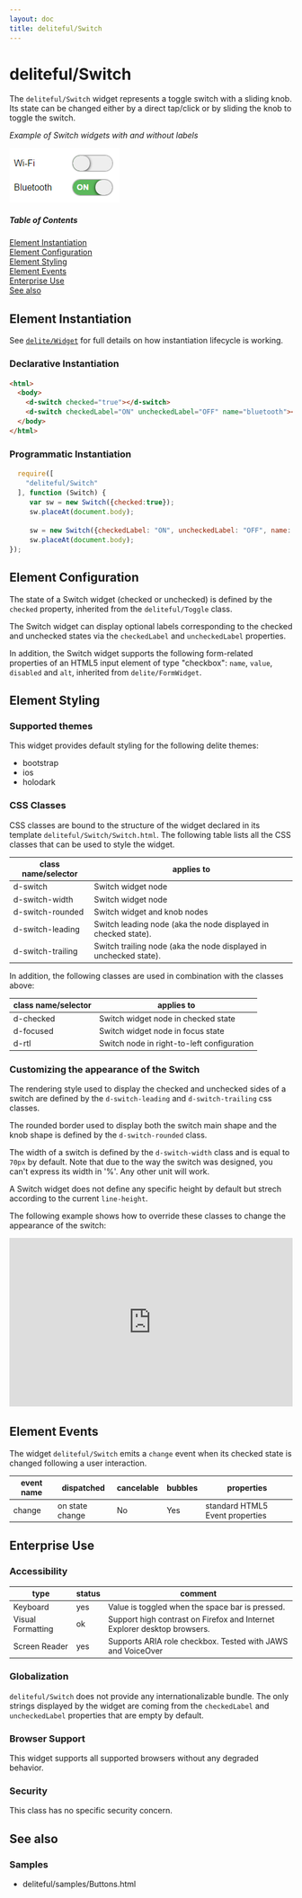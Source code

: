 ```yaml
---
layout: doc
title: deliteful/Switch
---
```


# deliteful/Switch

The `deliteful/Switch` widget represents a toggle switch with a sliding knob. Its state can be changed either by a 
direct tap/click or by sliding the knob to toggle the switch.

*Example of Switch widgets with and without labels* 

![Switch (Bootstrap)](images/Switch1.png)

##### Table of Contents
[Element Instantiation](#instantiation)  
[Element Configuration](#configuration)  
[Element Styling](#styling)  
[Element Events](#events)  
[Enterprise Use](#enterprise)  
[See also](#seealso)

<a name="instantiation"></a>
## Element Instantiation

See [`delite/Widget`](/delite/docs/0.8.0/Widget.html) for full details on how instantiation lifecycle is working.

### Declarative Instantiation

```html
<html>
  <body>
    <d-switch checked="true"></d-switch>
    <d-switch checkedLabel="ON" uncheckedLabel="OFF" name="bluetooth"></d-switch>
  </body>
</html>
```

### Programmatic Instantiation

```js
  require([
    "deliteful/Switch"
  ], function (Switch) {
     var sw = new Switch({checked:true});
     sw.placeAt(document.body);

     sw = new Switch({checkedLabel: "ON", uncheckedLabel: "OFF", name: "bluetooth"});
     sw.placeAt(document.body);
});
```

<a name="configuration"></a>
## Element Configuration

The state of a Switch widget (checked or unchecked) is defined by the `checked` property, inherited from the 
`deliteful/Toggle` class.

The Switch widget can display optional labels corresponding to the checked and unchecked states via the `checkedLabel`
 and `uncheckedLabel` properties.

In addition, the Switch widget supports the following form-related properties of an HTML5 input element of 
type "checkbox": `name`, `value`, `disabled` and `alt`, inherited from `delite/FormWidget`.

<a name="styling"></a>
## Element Styling

### Supported themes

This widget provides default styling for the following delite themes:

* bootstrap
* ios
* holodark

### CSS Classes

CSS classes are bound to the structure of the widget declared in its template `deliteful/Switch/Switch.html`.
The following table lists all the CSS classes that can be used to style the widget. 

|class name/selector|applies to|
|----------|----------|
|d-switch|Switch widget node
|d-switch-width|Switch widget node
|d-switch-rounded|Switch widget and knob nodes
|d-switch-leading|Switch leading node (aka the node displayed in checked state). 
|d-switch-trailing|Switch trailing node (aka the node displayed in unchecked state). 

In addition, the following classes are used in combination with the classes above:

|class name/selector|applies to|
|----------|----------|
|d-checked|Switch widget node in checked state
|d-focused|Switch widget node in focus state
|d-rtl|Switch node in right-to-left configuration

### Customizing the appearance of the Switch

The rendering style used to display the checked and unchecked sides of a switch are defined by the `d-switch-leading` and
 `d-switch-trailing` css classes.
 
The rounded border used to display both the switch main shape and the knob shape is defined by the `d-switch-rounded`
class.

The width of a switch is defined by the `d-switch-width` class and is equal to `70px` by default.
Note that due to the way the switch was designed, you can't express its width in '%'. Any other unit will work.

A Switch widget does not define any specific height by default but strech according to the current `line-height`. 

The following example shows how to override these classes to change the appearance of the switch:
<iframe width="100%" height="300" src="http://jsfiddle.net/ibmjs/56evcgma/embedded/result,html,css,js" 
allowfullscreen="allowfullscreen" frameborder="0">
<a href="http://jsfiddle.net/ibmjs/56evcgma/">checkout the sample on JSFiddle</a></iframe>

<a name="events"></a>
## Element Events
The widget `deliteful/Switch` emits a `change` event when its checked state is changed following a user interaction.

|event name|dispatched|cancelable|bubbles|properties|
|----------|----------|----------|-------|----------|
|change|on state change|No |Yes|standard HTML5 Event properties|

<a name="enterprise"></a>
## Enterprise Use

### Accessibility
|type|status|comment|
|----|------|-------|
|Keyboard|yes| Value is toggled when the space bar is pressed.|
|Visual Formatting|ok|Support high contrast on Firefox and Internet Explorer desktop browsers.|
|Screen Reader|yes|Supports ARIA role checkbox. Tested with JAWS and VoiceOver|

### Globalization

`deliteful/Switch` does not provide any internationalizable bundle. The only strings displayed 
by the widget are coming from the `checkedLabel` and `uncheckedLabel` properties that are empty by default.

### Browser Support
This widget supports all supported browsers without any degraded behavior.

### Security

This class has no specific security concern.

<a name="seealso"></a>
## See also
### Samples
- deliteful/samples/Buttons.html
